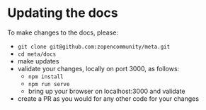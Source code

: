 # Updating the docs

To make changes to the docs, please:
 - `git clone git@github.com:zopencommunity/meta.git`
 - `cd meta/docs`
 - make updates
 - validate your changes, locally on port 3000, as follows:
   - `npm install`
   - `npm run serve`
   - bring up your browser on localhost:3000 and validate
 - create a PR as you would for any other code for your changes
